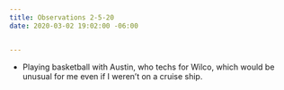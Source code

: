 ```yaml
---
title: Observations 2-5-20
date: 2020-03-02 19:02:00 -06:00


---
```


- Playing basketball with Austin, who techs for Wilco, which would be unusual for me even if I weren’t on a cruise ship.